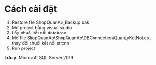 # Cách cài đặt
1. Restore file ShopQuanAo_Backup.bak
2. Mở project bằng visual studio
3. Lấy chuổi kết nối database
4. Mở file ShopQuanAo\ShopQuanAo\DBConnection\QuanLyKetNoi.cs , thay đổi chuổi kết nối strcnn
5. Run project

**Lưu ý**: Microsoft SQL Server 2019 


